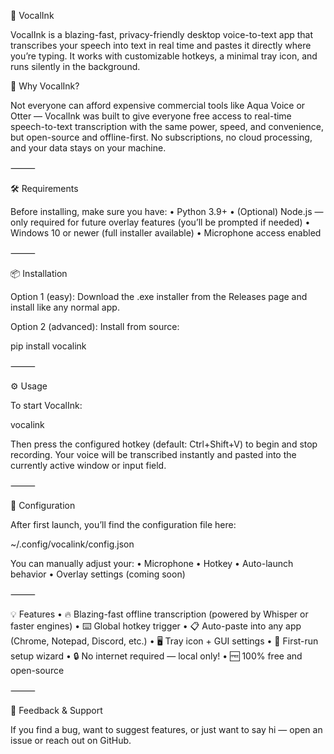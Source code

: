 🎤 VocalInk

VocalInk is a blazing-fast, privacy-friendly desktop voice-to-text app that transcribes your speech into text in real time and pastes it directly where you’re typing. It works with customizable hotkeys, a minimal tray icon, and runs silently in the background.

🚀 Why VocalInk?

Not everyone can afford expensive commercial tools like Aqua Voice or Otter — VocalInk was built to give everyone free access to real-time speech-to-text transcription with the same power, speed, and convenience, but open-source and offline-first. No subscriptions, no cloud processing, and your data stays on your machine.

⸻

🛠️ Requirements

Before installing, make sure you have:
	•	Python 3.9+
	•	(Optional) Node.js — only required for future overlay features (you’ll be prompted if needed)
	•	Windows 10 or newer (full installer available)
	•	Microphone access enabled

⸻

📦 Installation

Option 1 (easy):
Download the .exe installer from the Releases page and install like any normal app.

Option 2 (advanced):
Install from source:

pip install vocalink


⸻

⚙️ Usage

To start VocalInk:

vocalink

Then press the configured hotkey (default: Ctrl+Shift+V) to begin and stop recording. Your voice will be transcribed instantly and pasted into the currently active window or input field.

⸻

📝 Configuration

After first launch, you’ll find the configuration file here:

~/.config/vocalink/config.json

You can manually adjust your:
	•	Microphone
	•	Hotkey
	•	Auto-launch behavior
	•	Overlay settings (coming soon)

⸻

💡 Features
	•	🔥 Blazing-fast offline transcription (powered by Whisper or faster engines)
	•	⌨️ Global hotkey trigger
	•	📋 Auto-paste into any app (Chrome, Notepad, Discord, etc.)
	•	🖥️ Tray icon + GUI settings
	•	🎯 First-run setup wizard
	•	🔒 No internet required — local only!
	•	🆓 100% free and open-source

⸻

📢 Feedback & Support

If you find a bug, want to suggest features, or just want to say hi — open an issue or reach out on GitHub.